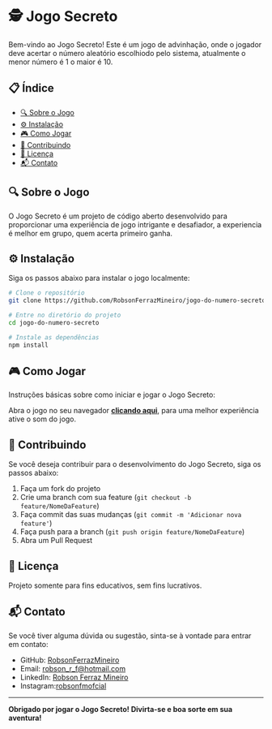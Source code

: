 # 🕵️ Jogo Secreto

Bem-vindo ao Jogo Secreto! Este é um jogo de advinhação, onde o jogador deve acertar o número aleatório escolhiodo pelo sistema, atualmente o menor número é 1 o maior é 10.

## 📋 Índice

- [🔍 Sobre o Jogo](#🔍-sobre-o-jogo)
- [⚙️ Instalação](#⚙️-instalação)
- [🎮 Como Jogar](#🎮-como-jogar)
- [🤝 Contribuindo](#🤝-contribuindo)
- [📜 Licença](#📜-licença)
- [📬 Contato](#📬-contato)

## 🔍 Sobre o Jogo

O Jogo Secreto é um projeto de código aberto desenvolvido para proporcionar uma experiência de jogo intrigante e desafiador, a experiencia é melhor em grupo, quem acerta primeiro ganha.
## ⚙️ Instalação

Siga os passos abaixo para instalar o jogo localmente:

```bash
# Clone o repositório
git clone https://github.com/RobsonFerrazMineiro/jogo-do-numero-secreto.git

# Entre no diretório do projeto
cd jogo-do-numero-secreto

# Instale as dependências
npm install
````

## 🎮 Como Jogar

Instruções básicas sobre como iniciar e jogar o Jogo Secreto:

Abra o jogo no seu navegador **[clicando aqui](https://jogo-numero-secreto-vert-five.vercel.app/)**, para uma melhor experiência ative o som do jogo.

## 🤝 Contribuindo

Se você deseja contribuir para o desenvolvimento do Jogo Secreto, siga os passos abaixo:

1. Faça um fork do projeto
2. Crie uma branch com sua feature (`git checkout -b feature/NomeDaFeature`)
3. Faça commit das suas mudanças (`git commit -m 'Adicionar nova feature'`)
4. Faça push para a branch (`git push origin feature/NomeDaFeature`)
5. Abra um Pull Request

## 📜 Licença

Projeto somente para fins educativos, sem fins lucrativos.

## 📬 Contato

Se você tiver alguma dúvida ou sugestão, sinta-se à vontade para entrar em contato:

- GitHub: [RobsonFerrazMineiro](https://github.com/RobsonFerrazMineiro)
- Email: [robson_r_f@hotmail.com](mailto:robson_r_f@hotmail.com)
- LinkedIn: [Robson Ferraz Mineiro](https://www.linkedin.com/in/robson-ferraz-mineiro/)
- Instagram:[robsonfmofcial](https://www.instagram.com/robsonfmofcial/)

---

**Obrigado por jogar o Jogo Secreto! Divirta-se e boa sorte em sua aventura!**
